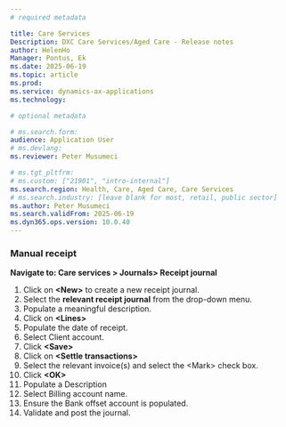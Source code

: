 ```yaml
---
# required metadata

title: Care Services
Description: DXC Care Services/Aged Care - Release notes
author: HelenHo
Manager: Pontus, Ek
ms.date: 2025-06-19
ms.topic: article
ms.prod: 
ms.service: dynamics-ax-applications
ms.technology: 

# optional metadata

# ms.search.form:
audience: Application User
# ms.devlang: 
ms.reviewer: Peter Musumeci

# ms.tgt_pltfrm: 
# ms.custom: ["21901", "intro-internal"]
ms.search.region: Health, Care, Aged Care, Care Services
# ms.search.industry: [leave blank for most, retail, public sector]
ms.author: Peter Musumeci
ms.search.validFrom: 2025-06-19
ms.dyn365.ops.version: 10.0.40
---
```



### Manual receipt

**Navigate to: Care services > Journals> Receipt journal**

1.  Click on **\<New>** to create a new receipt journal.
2.  Select the **relevant receipt journal** from the drop-down menu.
3.  Populate a meaningful description.
4.  Click on **\<Lines>**
5.  Populate the date of receipt.
6.  Select Client account.
7.  Click **\<Save>**
8.  Click on **\<Settle transactions>**
9.  Select the relevant invoice(s) and select the \<Mark> check box.
10. Click **\<OK>**
11. Populate a Description
12. Select Billing account name.
13. Ensure the Bank offset account is populated.
14. Validate and post the journal.
